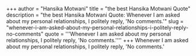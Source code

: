 +++
author = "Hansika Motwani"
title = "the best Hansika Motwani Quote"
description = "the best Hansika Motwani Quote: Whenever I am asked about my personal relationships, I politely reply, 'No comments.'"
slug = "whenever-i-am-asked-about-my-personal-relationships-i-politely-reply-no-comments"
quote = '''Whenever I am asked about my personal relationships, I politely reply, 'No comments.''''
+++
Whenever I am asked about my personal relationships, I politely reply, 'No comments.'
